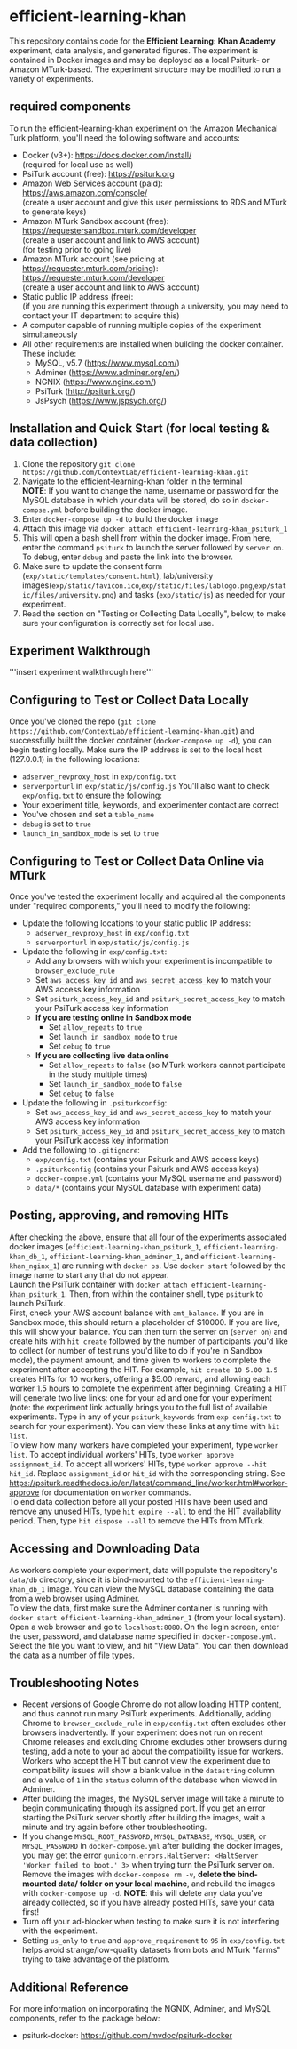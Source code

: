 # efficient-learning-khan

This repository contains code for the **Efficient Learning: Khan Academy** experiment, data analysis, and generated figures.
The experiment is contained in Docker images and may be deployed as a local Psiturk- or Amazon MTurk-based.
The experiment structure may be modified to run a variety of experiments.

## required components

To run the efficient-learning-khan experiment on the Amazon Mechanical Turk platform, you'll need the following software and accounts:

* Docker (v3+):
  https://docs.docker.com/install/  
  (required for local use as well)
* PsiTurk account (free):
  https://psiturk.org  
* Amazon Web Services account (paid):  
  https://aws.amazon.com/console/  
  (create a user account and give this user permissions to RDS and MTurk to generate keys)
* Amazon MTurk Sandbox account (free):  
  https://requestersandbox.mturk.com/developer  
  (create a user account and link to AWS account)  
  (for testing prior to going live)
* Amazon MTurk account (see pricing at https://requester.mturk.com/pricing):  
  https://requester.mturk.com/developer  
  (create a user account and link to AWS account)
* Static public IP address (free):  
  (if you are running this experiment through a university, you may need to contact your IT department to acquire this)  
* A computer capable of running multiple copies of the experiment simultaneously
* All other requirements are installed when building the docker container. These include:
    * MySQL, v5.7 (https://www.mysql.com/)
    * Adminer (https://www.adminer.org/en/)
    * NGNIX (https://www.nginx.com/)
    * PsiTurk (http://psiturk.org/)
    * JsPsych (https://www.jspsych.org/)


## Installation and Quick Start (for local testing & data collection)

1. Clone the repository `git clone https://github.com/ContextLab/efficient-learning-khan.git`
2. Navigate to the efficient-learning-khan folder in the terminal  
**NOTE**: If you want to change the name, username or password for the MySQL database in which your data will be stored, do so in `docker-compse.yml` before building the docker image.
3. Enter `docker-compose up -d` to build the docker image
4. Attach this image via `docker attach efficient-learning-khan_psiturk_1`
5. This will open a bash shell from within the docker image. From here, enter the command `psiturk` to launch the server followed by `server on`. To debug, enter `debug` and paste the link into the browser.
6. Make sure to update the consent form (`exp/static/templates/consent.html`), lab/university images(`exp/static/favicon.ico`,`exp/static/files/lablogo.png`,`exp/static/files/university.png`) and tasks (`exp/static/js`) as needed for your experiment.
7. Read the section on "Testing or Collecting Data Locally", below, to make sure your configuration is correctly set for local use.


## Experiment Walkthrough

  '''insert experiment walkthrough here'''


## Configuring to Test or Collect Data Locally

Once you've cloned the repo (`git clone https://github.com/ContextLab/efficient-learning-khan.git`) and successfully built the docker container (`docker-compose up -d`), you can begin testing locally.  Make sure the IP address is set to the local host (127.0.0.1) in the following locations:
* `adserver_revproxy_host` in `exp/config.txt`
* `serverporturl` in `exp/static/js/config.js`
You'll also want to check `exp/onfig.txt` to ensure the following:
* Your experiment title, keywords, and experimenter contact are correct
* You've chosen and set a `table_name`
* `debug` is set to `true`
* `launch_in_sandbox_mode` is set to `true`


## Configuring to Test or Collect Data Online via MTurk

Once you've tested the experiment locally and acquired all the components under "required components," you'll need to modify the following:
* Update the following locations to your static public IP address:
    * `adserver_revproxy_host` in `exp/config.txt`
    * `serverporturl` in `exp/static/js/config.js`
* Update the following in `exp/config.txt`:
    * Add any browsers with which your experiment is incompatible to `browser_exclude_rule`
    * Set `aws_access_key_id` and `aws_secret_access_key` to match your AWS access key information
    * Set `psiturk_access_key_id` and `psiturk_secret_access_key` to match your PsiTurk access key information
    * **If you are testing online in Sandbox mode**
        * Set `allow_repeats` to `true`
        * Set `launch_in_sandbox_mode` to `true`
        * Set `debug` to `true`
    * **If you are collecting live data online**
        * Set `allow_repeats` to `false` (so MTurk workers cannot participate in the study multiple times)
        * Set `launch_in_sandbox_mode` to `false`
        * Set `debug` to `false`
* Update the following in `.psiturkconfig`:
    * Set `aws_access_key_id` and `aws_secret_access_key` to match your AWS access key information
    * Set `psiturk_access_key_id` and `psiturk_secret_access_key` to match your PsiTurk access key information
* Add the following to `.gitignore`:
    * `exp/config.txt` (contains your Psiturk and AWS access keys)
    * `.psiturkconfig` (contains your Psiturk and AWS access keys)
    * `docker-compse.yml` (contains your MySQL username and password)
    * `data/*` (contains your MySQL database with experiment data)


## Posting, approving, and removing HITs

After checking the above, ensure that all four of the experiments associated docker images (`efficient-learning-khan_psiturk_1`, `efficient-learning-khan_db_1`, `efficient-learning-khan_adminer_1`, and `efficient-learning-khan_nginx_1`) are running with `docker ps`. Use `docker start` followed by the image name to start any that do not appear.  
Launch the PsiTurk container with `docker attach efficient-learning-khan_psiturk_1`. Then, from within the container shell, type `psiturk` to launch PsiTurk.  
First, check your AWS account balance with `amt_balance`. If you are in Sandbox mode, this should return a placeholder of $10000. If you are live, this will show your balance.  You can then turn the server on (`server on`) and create hits with `hit create` followed by the number of participants you'd like to collect (or number of test runs you'd like to do if you're in Sandbox mode), the payment amount, and time given to workers to complete the experiment after accepting the HIT. For example, `hit create 10 5.00 1.5` creates HITs for 10 workers, offering a $5.00 reward, and allowing each worker 1.5 hours to complete the experiment after beginning. Creating a HIT will generate two live links: one for your ad and one for your experiment (note: the experiment link actually brings you to the full list of available experiments. Type in any of your `psiturk_keywords` from `exp config.txt` to search for your experiment). You can view these links at any time with `hit list`.  
To view how many workers have completed your experiment, type `worker list`.
To accept individual workers' HITs, type `worker approve assignment_id`. To accept all workers' HITs, type `worker approve --hit hit_id`. Replace `assignment_id` or `hit_id` with the corresponding string.  See https://psiturk.readthedocs.io/en/latest/command_line/worker.html#worker-approve for documentation on `worker` commands.  
To end data collection before all your posted HITs have been used and remove any unused HITs, type `hit expire --all` to end the HIT availability period. Then, type `hit dispose --all` to remove the HITs from MTurk.


## Accessing and Downloading Data

As workers complete your experiment, data will populate the repository's `data/db` directory, since it is bind-mounted to the `efficient-learning-khan_db_1` image. You can view the MySQL database containing the data from a web browser using Adminer.  
To view the data, first make sure the Adminer container is running with `docker start efficient-learning-khan_adminer_1` (from your local system). Open a web browser and go to `localhost:8080`. On the login screen, enter the user, password, and database name specified in `docker-compose.yml`. Select the file you want to view, and hit "View Data". You can then download the data as a number of file types.


## Troubleshooting Notes

* Recent versions of Google Chrome do not allow loading HTTP content, and thus cannot run many PsiTurk experiments. Additionally, adding Chrome to `browser_exclude_rule` in `exp/config.txt` often excludes other browsers inadvertently. If your experiment does not run on recent Chrome releases and excluding Chrome excludes other browsers during testing, add a note to your ad about the compatibility issue for workers. Workers who accept the HIT but cannot view the experiment due to compatibility issues will show a blank value in the `datastring` column and a value of `1` in the `status` column of the database when viewed in Adminer.
* After building the images, the MySQL server image will take a minute to begin communicating through its assigned port. If you get an error starting the PsiTurk server shortly after building the images, wait a minute and try again before other troubleshooting.
* If you change `MYSQL_ROOT_PASSWORD`, `MYSQL_DATABASE`, `MYSQL_USER`, or `MYSQL_PASSWORD` in `docker-compose.yml` after building the docker images, you may get the error `gunicorn.errors.HaltServer: <HaltServer 'Worker failed to boot.' 3>` when trying turn the PsiTurk server on. Remove the images with `docker-compose rm -v`, **delete the bind-mounted data/ folder on your local machine**, and rebuild the images with `docker-compose up -d`. **NOTE**: this will delete any data you've already collected, so if you have already posted HITs, save your data first!
* Turn off your ad-blocker when testing to make sure it is not interfering with the experiment.
* Setting `us_only` to `true` and `approve_requirement` to `95` in `exp/config.txt` helps avoid strange/low-quality datasets from bots and MTurk "farms" trying to take advantage of the platform.


## Additional Reference

For more information on incorporating the NGNIX, Adminer, and MySQL components, refer to the package below:
* psiturk-docker: https://github.com/mvdoc/psiturk-docker
